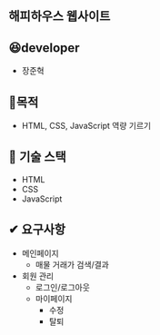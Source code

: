 ## 해피하우스 웹사이트

## 😆developer

- 장준혁

## 👏목적

- HTML, CSS, JavaScript 역량 기르기

## 🏅 기술 스택

- HTML
- CSS
- JavaScript

## ✔ 요구사항

- 메인페이지
  - 매물 거래가 검색/결과
- 회원 관리
  - 로그인/로그아웃
  - 마이페이지
    - 수정
    - 탈퇴
